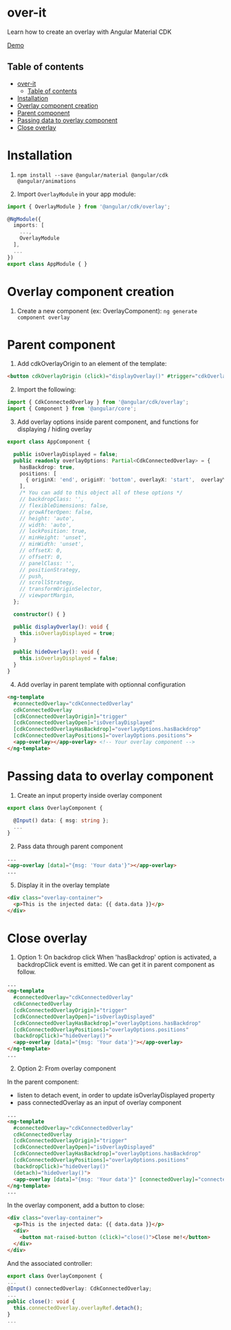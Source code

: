# over-it

Learn how to create an overlay with Angular Material CDK

[Demo](http://overit.estellepicq.com/)

## Table of contents 
- [over-it](#over-it)
  - [Table of contents](#table-of-contents)
- [Installation](#installation)
- [Overlay component creation](#overlay-component-creation)
- [Parent component](#parent-component)
- [Passing data to overlay component](#passing-data-to-overlay-component)
- [Close overlay](#close-overlay)

# Installation

1. `npm install --save @angular/material @angular/cdk @angular/animations`

2. Import `OverlayModule` in your app module:
  ```typescript
  import { OverlayModule } from '@angular/cdk/overlay';

  @NgModule({
    imports: [
      ...,
      OverlayModule
    ],
    ...
  })
  export class AppModule { }
  ```
# Overlay component creation

1. Create a new component (ex: OverlayComponent): 
`ng generate component overlay`

# Parent component
1. Add cdkOverlayOrigin to an element of the template:
```html
<button cdkOverlayOrigin (click)="displayOverlay()" #trigger="cdkOverlayOrigin">Click me!</button>
```
2.  Import the following:
```typescript
import { CdkConnectedOverlay } from '@angular/cdk/overlay';
import { Component } from '@angular/core';
```

3. Add overlay options inside parent component, and functions for displaying / hiding overlay
```typescript
export class AppComponent {

  public isOverlayDisplayed = false;
  public readonly overlayOptions: Partial<CdkConnectedOverlay> = {
    hasBackdrop: true,
    positions: [
      { originX: 'end', originY: 'bottom', overlayX: 'start',  overlayY: 'top'}
    ],
    /* You can add to this object all of these options */
    // backdropClass: '',
    // flexibleDimensions: false,
    // growAfterOpen: false,
    // height: 'auto',
    // width: 'auto',
    // lockPosition: true,
    // minHeight: 'unset',
    // minWidth: 'unset',
    // offsetX: 0,
    // offsetY: 0,
    // panelClass: '',
    // positionStrategy,
    // push,
    // scrollStrategy,
    // transformOriginSelector,
    // viewportMargin,
  };

  constructor() { }

  public displayOverlay(): void {
    this.isOverlayDisplayed = true;
  }

  public hideOverlay(): void {
    this.isOverlayDisplayed = false;
  }
}
```

4. Add overlay in parent template with optionnal configuration
```html
<ng-template
  #connectedOverlay="cdkConnectedOverlay"
  cdkConnectedOverlay
  [cdkConnectedOverlayOrigin]="trigger"
  [cdkConnectedOverlayOpen]="isOverlayDisplayed"
  [cdkConnectedOverlayHasBackdrop]="overlayOptions.hasBackdrop"
  [cdkConnectedOverlayPositions]="overlayOptions.positions">
  <app-overlay></app-overlay> <!-- Your overlay component -->
</ng-template>
```


# Passing data to overlay component
1. Create an input property inside overlay component
```typescript
export class OverlayComponent {

  @Input() data: { msg: string };
  ...
}
```

2. Pass data through parent component
```html
...
<app-overlay [data]="{msg: 'Your data'}"></app-overlay>
...
```

5. Display it in the overlay template
```html
<div class="overlay-container">
  <p>This is the injected data: {{ data.data }}</p>
</div>
```

# Close overlay
1. Option 1: On backdrop click
When 'hasBackdrop' option is activated, a backdropClick event is emitted. We can get it in parent component as follow.

```html
...
<ng-template
  #connectedOverlay="cdkConnectedOverlay"
  cdkConnectedOverlay
  [cdkConnectedOverlayOrigin]="trigger"
  [cdkConnectedOverlayOpen]="isOverlayDisplayed"
  [cdkConnectedOverlayHasBackdrop]="overlayOptions.hasBackdrop"
  [cdkConnectedOverlayPositions]="overlayOptions.positions"
  (backdropClick)="hideOverlay()">
  <app-overlay [data]="{msg: 'Your data'}"></app-overlay>
</ng-template>
...
```

2. Option 2: From overlay component

In the parent component:
- listen to detach event, in order to update isOverlayDisplayed property
- pass connectedOverlay as an input of overlay component

```html
...
<ng-template
  #connectedOverlay="cdkConnectedOverlay"
  cdkConnectedOverlay
  [cdkConnectedOverlayOrigin]="trigger"
  [cdkConnectedOverlayOpen]="isOverlayDisplayed"
  [cdkConnectedOverlayHasBackdrop]="overlayOptions.hasBackdrop"
  [cdkConnectedOverlayPositions]="overlayOptions.positions"
  (backdropClick)="hideOverlay()"
  (detach)="hideOverlay()">
  <app-overlay [data]="{msg: 'Your data'}" [connectedOverlay]="connectedOverlay"></app-overlay>
</ng-template>
...
```

In the overlay component, add a button to close:
```html
<div class="overlay-container">
  <p>This is the injected data: {{ data.data }}</p>
  <div>
    <button mat-raised-button (click)="close()">Close me!</button>
  </div>
</div>
```

And the associated controller:
```typescript
export class OverlayComponent {
...
@Input() connectedOverlay: CdkConnectedOverlay;
...
public close(): void {
  this.connectedOverlay.overlayRef.detach();
}
...
```
